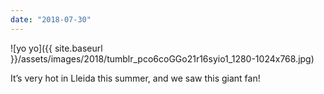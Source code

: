 ```yaml
---
date: "2018-07-30"
---
```


![yo yo]({{ site.baseurl }}/assets/images/2018/tumblr_pco6coGGo21r16syio1_1280-1024x768.jpg)

It’s very hot in Lleida this summer, and we saw this giant fan!

